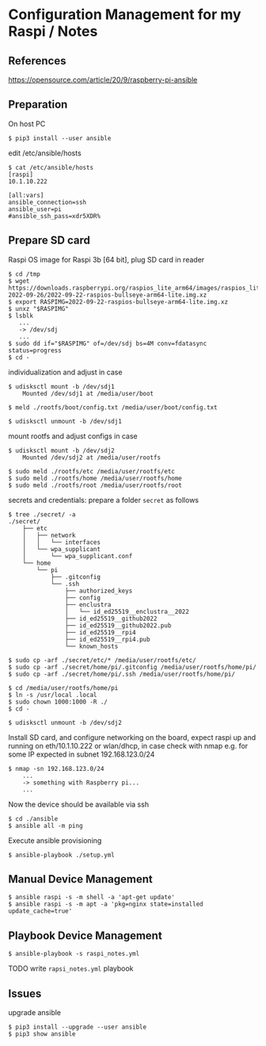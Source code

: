 # Configuration Management for my Raspi / Notes

## References

https://opensource.com/article/20/9/raspberry-pi-ansible


## Preparation

On host PC  

```
$ pip3 install --user ansible
```

edit /etc/ansible/hosts  
```
$ cat /etc/ansible/hosts 
[raspi]
10.1.10.222

[all:vars]
ansible_connection=ssh
ansible_user=pi
#ansible_ssh_pass=xdr5XDR%
```

## Prepare SD card

Raspi OS image for Raspi 3b [64 bit], plug SD card in reader    
```
$ cd /tmp
$ wget https://downloads.raspberrypi.org/raspios_lite_arm64/images/raspios_lite_arm64-2022-09-26/2022-09-22-raspios-bullseye-arm64-lite.img.xz
$ export RASPIMG=2022-09-22-raspios-bullseye-arm64-lite.img.xz
$ unxz "$RASPIMG"
$ lsblk
   ...
   -> /dev/sdj
   ...
$ sudo dd if="$RASPIMG" of=/dev/sdj bs=4M conv=fdatasync status=progress
$ cd -
```

individualization and adjust in case   
```
$ udisksctl mount -b /dev/sdj1
    Mounted /dev/sdj1 at /media/user/boot

$ meld ./rootfs/boot/config.txt /media/user/boot/config.txt

$ udisksctl unmount -b /dev/sdj1
```

mount rootfs and adjust configs in case   
```
$ udisksctl mount -b /dev/sdj2
    Mounted /dev/sdj2 at /media/user/rootfs

$ sudo meld ./rootfs/etc /media/user/rootfs/etc
$ sudo meld ./rootfs/home /media/user/rootfs/home
$ sudo meld ./rootfs/root /media/user/rootfs/root
```

secrets and credentials: prepare a folder ``secret`` as follows  

```
$ tree ./secret/ -a
./secret/
    ├── etc
    │   ├── network
    │   │   └── interfaces
    │   └── wpa_supplicant
    │       └── wpa_supplicant.conf
    └── home
        └── pi
            ├── .gitconfig
            └── .ssh
                ├── authorized_keys
                ├── config
                ├── enclustra
                │   └── id_ed25519__enclustra__2022
                ├── id_ed25519__github2022
                ├── id_ed25519__github2022.pub
                ├── id_ed25519__rpi4
                ├── id_ed25519__rpi4.pub
                └── known_hosts

$ sudo cp -arf ./secret/etc/* /media/user/rootfs/etc/
$ sudo cp -arf ./secret/home/pi/.gitconfig /media/user/rootfs/home/pi/
$ sudo cp -arf ./secret/home/pi/.ssh /media/user/rootfs/home/pi/

$ cd /media/user/rootfs/home/pi
$ ln -s /usr/local .local
$ sudo chown 1000:1000 -R ./
$ cd -

$ udisksctl unmount -b /dev/sdj2
```

Install SD card, and configure networking on the board, expect raspi up and running on eth/10.1.10.222 or wlan/dhcp, in case check with nmap e.g. for some IP
expected in subnet 192.168.123.0/24   

```
$ nmap -sn 192.168.123.0/24
    ...
    -> something with Raspberry pi...
    ...
```

Now the device should be available via ssh  
```
$ cd ./ansible
$ ansible all -m ping
```

Execute ansible provisioning
```
$ ansible-playbook ./setup.yml
```



## Manual Device Management

```
$ ansible raspi -s -m shell -a 'apt-get update'
$ ansible raspi -s -m apt -a 'pkg=nginx state=installed update_cache=true'
```



## Playbook Device Management

```
$ ansible-playbook -s raspi_notes.yml
```

TODO write ``rapsi_notes.yml`` playbook


## Issues

upgrade ansible  
```
$ pip3 install --upgrade --user ansible
$ pip3 show ansible
```
